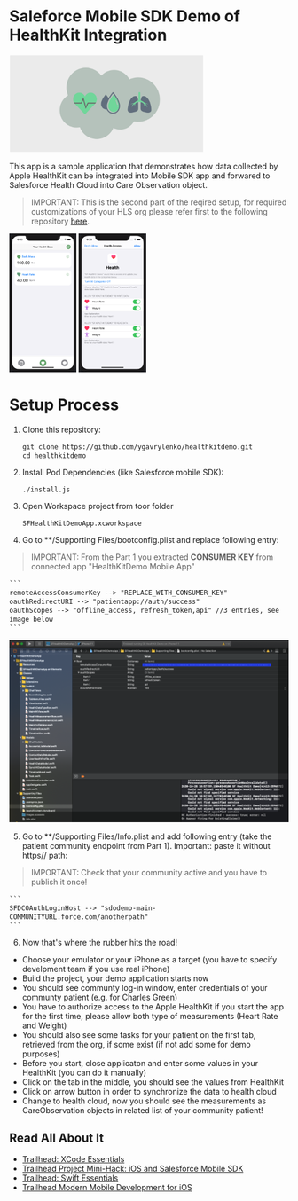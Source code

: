 # Saleforce Mobile SDK Demo of HealthKit Integration

<img src="images/SF_HealthKit_Logo.png" width="350">

This app is a sample application that demonstrates how data collected by Apple HealthKit can be integrated into Mobile SDK app and forwared to Salesforce Health Cloud into Care Observation object.

> IMPORTANT: This is the second part of the reqired setup, for required customizations of your HLS org please refer first to the following repository [here](https://github.com/ygavrylenko/healthkitdemo-sfdx.git).

<img src="images/HealthKitDemo-Measurements.png" height="250">
<img src="images/HealthKitDemo-Authorize.png" height="250">


# Setup Process

1. Clone this repository:

    ```
    git clone https://github.com/ygavrylenko/healthkitdemo.git
    cd healthkitdemo
    ```

2. Install Pod Dependencies (like Salesforce mobile SDK):

    ```
    ./install.js
	```

3. Open Workspace project from toor folder

    ```
    SFHealthKitDemoApp.xcworkspace
    ```

4. Go to **/Supporting Files/bootconfig.plist and replace following entry:

> IMPORTANT: From the Part 1 you extracted **CONSUMER KEY** from connected app "HealthKitDemo Mobile App" 

    ```
    remoteAccessConsumerKey --> "REPLACE_WITH_CONSUMER_KEY"
    oauthRedirectURI --> "patientapp://auth/success"
    oauthScopes --> "offline_access, refresh_token,api" //3 entries, see image below
    ```

<img src="images/bootconfig.png">

5. Go to **/Supporting Files/Info.plist and add following entry (take the patient community endpoint from Part 1). Important: paste it without https// path:

> IMPORTANT: Check that your community active and you have to publish it once! 

    ```
    SFDCOAuthLoginHost --> "sdodemo-main-COMMUNITYURL.force.com/anotherpath"
    ```

 6. Now that's where the rubber hits the road! 
 - Choose your emulator or your iPhone as a target (you have to specify develpment team if you use real iPhone)
 - Build the project, your demo application starts now
 - You should see communty log-in window, enter credentials of your communty patient (e.g. for Charles Green)
 - You have to authorize access to the Apple HealthKit if you start the app for the first time, please allow both type of measurements (Heart Rate and Weight)
 - You should also see some tasks for your patient on the first tab, retrieved from the org, if some exist (if not add some for demo purposes)
 - Before you start, close applicaton and enter some values in your HealthKit (you can do it manually)
 - Click on the tab in the middle, you should see the values from HealthKit
 - Click on arrow button in order to synchronize the data to health cloud
 - Change to health cloud, now you should see the measurements as CareObservation objects in related list of your community patient! 

## Read All About It

- [Trailhead: XCode Essentials](https://trailhead.salesforce.com/en/content/learn/modules/xcode-essentials)
- [Trailhead Project Mini-Hack: iOS and Salesforce Mobile SDK](https://trailhead.salesforce.com/en/content/learn/projects/mini-hack-mobile-sdk-ios)
- [Trailhead: Swift Essentials](https://trailhead.salesforce.com/en/content/learn/modules/swift-essentials)
- [Trailhead Modern Mobile Development for iOS](https://trailhead.salesforce.com/content/learn/modules/modern-mobile-development-ios?trail_id=start-ios-appdev)
